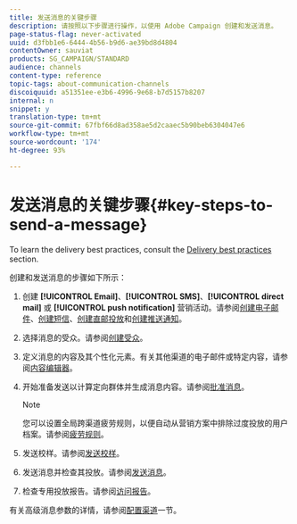 ```yaml
---
title: 发送消息的关键步骤
description: 请按照以下步骤进行操作，以使用 Adobe Campaign 创建和发送消息。
page-status-flag: never-activated
uuid: d3fbb1e6-6444-4b56-b9d6-ae39bd8d4804
contentOwner: sauviat
products: SG_CAMPAIGN/STANDARD
audience: channels
content-type: reference
topic-tags: about-communication-channels
discoiquuid: a51351ee-e3b6-4996-9e68-b7d5157b8207
internal: n
snippet: y
translation-type: tm+mt
source-git-commit: 67fbf66d8ad358ae5d2caaec5b90beb6304047e6
workflow-type: tm+mt
source-wordcount: '174'
ht-degree: 93%

---
```



# 发送消息的关键步骤{#key-steps-to-send-a-message}

To learn the delivery best practices, consult the [Delivery best practices](../../sending/using/delivery-best-practices.md) section.

创建和发送消息的步骤如下所示：

1. 创建 **[!UICONTROL Email]**、**[!UICONTROL SMS]**、**[!UICONTROL direct mail]** 或 **[!UICONTROL push notification]** 营销活动。请参阅[创建电子邮件](../../channels/using/creating-an-email.md)、[创建短信](../../channels/using/creating-an-sms-message.md)、[创建直邮投放](../../channels/using/creating-the-direct-mail.md)和[创建推送通知](../../channels/using/preparing-and-sending-a-push-notification.md)。
1. 选择消息的受众。请参阅[创建受众](../../audiences/using/creating-audiences.md)。
1. 定义消息的内容及其个性化元素。有关其他渠道的电子邮件或特定内容，请参阅[内容编辑器](../../designing/using/designing-content-in-adobe-campaign.md)。
1. 开始准备发送以计算定向群体并生成消息内容。请参阅[批准消息](../../sending/using/preparing-the-send.md)。

   >[!NOTE]
   >
   >您可以设置全局跨渠道疲劳规则，以便自动从营销方案中排除过度投放的用户档案。请参阅[疲劳规则](../../sending/using/fatigue-rules.md)。

1. 发送校样。请参阅[发送校样](../../sending/using/sending-proofs.md)。
1. 发送消息并检查其投放。请参阅[发送消息](../../sending/using/confirming-the-send.md)。
1. 检查专用投放报告。请参阅[访问报告](../../reporting/using/about-dynamic-reports.md)。

有关高级消息参数的详情，请参阅[配置渠道](../../administration/using/about-channel-configuration.md)一节。
